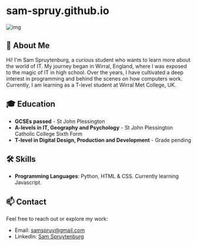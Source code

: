 # sam-spruy.github.io
![img](https://images.unsplash.com/photo-1731955196267-e863d6f39794?q=80&w=1993&auto=format&fit=crop&ixlib=rb-4.0.3&ixid=M3wxMjA3fDB8MHxwaG90by1wYWdlfHx8fGVufDB8fHx8fA%3D%3D)
## 🚀 About Me
 
Hi! I'm Sam Spruytenburg, a curious student who wants to learn more about the world of IT. My journey began in Wirral, England, where I was exposed to the magic of IT in high school. Over the years, I have cultivated a deep interest in programming and behind the scenes on how computers work. Currently, I am learning as a T-level student at Wirral Met College, UK.  
 
## 🎓 Education
 
- **GCSEs passed** - St John Plessington  
- **A-levels in IT, Geography and Psychology** - St John Plessington Catholic College Sixth Form
- **T-level in Digital Design, Production and Development** - Grade pending

## 🛠️ Skills
- **Programming Languages**: Python, HTML & CSS. Currently learning Javascript. 
 
## 📫 Contact
Feel free to reach out or explore my work:
- Email: [samspruy@gmail.com](mailto:samspruy@gmail.com)
- LinkedIn: [Sam Spruytenburg](https://www.linkedin.com/in/SamSpruytenburg/)
  
